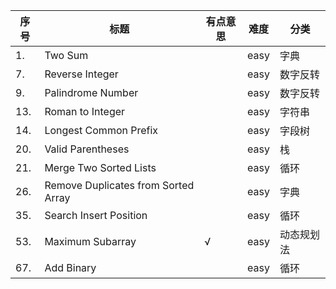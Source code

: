 序号 | 标题 | 有点意思 | 难度 |分类
---- | ---- | ---- | --- | ----
1.      | Two Sum                           |   | easy  | 字典
7.      | Reverse Integer                   |   | easy  | 数字反转
9.      | Palindrome Number                 |   | easy  | 数字反转
13.     | Roman to Integer                  |   | easy  | 字符串
14.     | Longest Common Prefix             |   | easy  | 字段树
20.     | Valid Parentheses                 |   | easy  | 栈
21.     | Merge Two Sorted Lists            |   | easy  | 循环
26.     | Remove Duplicates from Sorted Array |   | easy | 字典
35.     | Search Insert Position            |   | easy  | 循环
53.     | Maximum Subarray                  | √ | easy  | 动态规划法
67.     | Add Binary                        |   | easy  | 循环